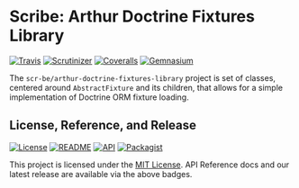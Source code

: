 # Scribe: Arthur Doctrine Fixtures Library

[![Travis](https://scr.be/arthur-doctrine-fixtures-library/travis_shield)](https://scr.be/arthur-doctrine-fixtures-library/travis)
[![Scrutinizer](https://scr.be/arthur-doctrine-fixtures-library/scrutinizer_shield)](https://scr.be/arthur-doctrine-fixtures-library/scrutinizer)
[![Coveralls](https://scr.be/arthur-doctrine-fixtures-library/coveralls_shield)](https://scr.be/arthur-doctrine-fixtures-library/coveralls)
[![Gemnasium](https://scr.be/arthur-doctrine-fixtures-library/gemnasium_shield)](https://scr.be/arthur-doctrine-fixtures-library/gemnasium)

The `scr-be/arthur-doctrine-fixtures-library` project is set of classes, centered around `AbstractFixture` and its children,
that allows for a simple implementation of Doctrine ORM fixture loading.

## License, Reference, and Release

[![License](https://scr.be/arthur-doctrine-fixtures-library/license_shield)](https://scr.be/arthur-doctrine-fixtures-library/license)
[![README](https://scr.be/arthur-doctrine-fixtures-library/readme_shield)](https://scr.be/arthur-doctrine-fixtures-library/readme)
[![API](https://scr.be/arthur-doctrine-fixtures-library/api_shield)](https://scr.be/arthur-doctrine-fixtures-library/api)
[![Packagist](https://scr.be/arthur-doctrine-fixtures-library/packagist_shield)](https://scr.be/arthur-doctrine-fixtures-library/packagist)

This project is licensed under the [MIT License](https://scr.be/arthur-doctrine-fixtures-library/license).
API Reference docs and our latest release are available via the above badges.
